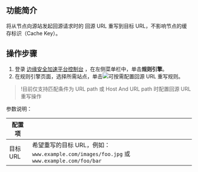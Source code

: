 ## 功能简介

将从节点向源站发起回源请求时的 回源 URL 重写到目标 URL，不影响节点的缓存标识（Cache Key）。

## 操作步骤
1. 登录 [边缘安全加速平台控制台](https://console.cloud.tencent.com/edgeone) ，在左侧菜单栏中，单击**规则引擎**。
2. 在规则引擎页面，选择所需站点，单击![](https://qcloudimg.tencent-cloud.cn/raw/fe4d4900f8ad69d506adc49bdb70fa32.png)可按需配置回源 URL 重写规则。
>!目前仅支持匹配条件为 URL path 或 Host And URL path 时配置回源 URL 重写操作
>
参数说明：
<table>
<thead>
<tr>
<th>配置项</th>
<th></th>
</tr>
</thead>
<tbody><tr>
<td>目标 URL</td>
<td>希望重写的目标 URL，例如：<code>www.example.com/images/foo.jpg</code> 或 <code>www.example.com/foo/bar</code></td>
</tr>
</tbody></table>

